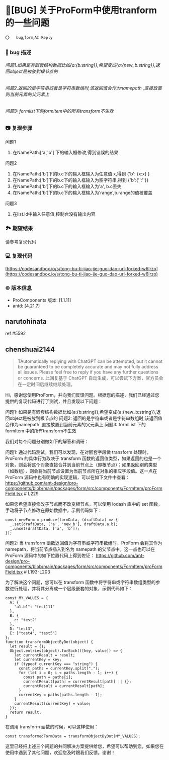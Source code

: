 # 🐛[BUG] 关于ProForm中使用tranform的一些问题

`⭕️   bug`,`form`,`AI Reply`

### 🐛 bug 描述

###### 问题1.如果是有嵌套结构数据比如{a:{b:string}},希望变成{a:{new_b:string}},返回object是被放到根节点的

###### 问题2.返回的是字符串或者是字符串数组时,该返回值会作为namepath ,直接放置到当前元素的父元素上

###### 问题3: formlist下的formitem中的所有transform不生效

### 📷 复现步骤

问题1

1. 在NamePath:['a','b'] 下的输入框修改,得到错误的结果

问题2

1. 在NamePath:['b']下的b.c下的输入框输入为任意值 x,得到 {'b': {x:x} }
2. 在NamePath:['b']下的b.c下的输入框输入为空字符串,得到 {'b':{'':''}}
3. 在NamePath:['b']下的b.c下的输入框输入为'a', b.c丢失
4. 在NamePath:['b']下的b.c下的输入框输入为'range',b.range的值被覆盖

问题3

1. 在list.id中输入任意值,控制台没有输出内容

### 🏞 期望结果

请参考复现代码

### 💻 复现代码

[https://codesandbox.io/s/tong-bu-ti-jiao-jie-guo-dao-url-forked-w6lrzo](https://codesandbox.io/s/tong-bu-ti-jiao-jie-guo-dao-url-forked-w6lrzo)

### © 版本信息

- ProComponents 版本: [1.1.11]
- antd: [4.21.7]

## narutohinata

ref #5592

## chenshuai2144

> TAutomatically replying with ChatGPT can be attempted, but it cannot be guaranteed to be completely accurate and may not fully address all issues. Please feel free to reply if you have any further questions or concerns.
> 此回复基于 ChatGPT 自动生成，可以尝试下方案，官方员会在一定时间后继续继续处理。

Hi，感谢您使用ProForm，并向我们反馈问题。根据您的描述，我们已经通过您提供的复现代码进行了测试，并且发现以下问题：

问题1: 如果是有嵌套结构数据比如{a:{b:string}},希望变成{a:{new_b:string}},返回object是被放到根节点的
问题2: 返回的是字符串或者是字符串数组时,该返回值会作为namepath ,直接放置到当前元素的父元素上
问题3: formList 下的 formItem 中的所有transform不生效

我们对每个问题分别做如下的解答和调研：

问题1:
通过代码测试，我们可以发现，在对嵌套字段做 transform 处理时，ProForm 的具体行为取决于 transform 函数的返回值类型，如果返回的也是一个对象，则会将这个对象直接合并到当前节点上（即根节点）；如果返回别的类型（如数组），则会将当前节点设置为当前节点所在对象的相应字段值。这一点在 ProForm 源码中也有明确的实现逻辑，可以在如下文件中查看：
https://github.com/ant-design/pro-components/blob/main/packages/form/src/components/FormItem/proFormField.tsx # L229

如果您希望直接修改子节点而不改变根节点，可以使用 lodash 库中的 set 函数，手动将子节点修改在原始数据中，示例代码如下：

```
const newForm = produce(formData, (draftData) => {
  _.set(draftData, ['a', 'new_b'], draftData.a.b);
  _.unset(draftData, ['a', 'b']);
});
```

问题2:
当 transform 函数返回值为字符串或字符串数组时，ProForm 会将其作为 namepath，将当前节点插入到名为 namepath 的父节点中。这一点也可以在 ProForm 源码中的如下位置代码上得到佐证：
https://github.com/ant-design/pro-components/blob/main/packages/form/src/components/FormItem/proFormField.tsx # L193-L203

为了解决这个问题，您可以在 transform 函数中将字符串或字符串数组类型的参数进行处理，并将其分离成一个层级嵌套的对象，示例代码如下：

```
const MY_VALUES = {
  A: {
    "a1.b1": "test111"
  },
  B: {
    c: "test2"
  },
  D: "test3",
  E: ["test4", "test5"]
};
function transformObjectByDot(object) {
  let result = {};
  Object.entries(object).forEach(([key, value]) => {
    let currentResult = result;
    let currentKey = key;
    if (typeof currentKey === "string") {
      const paths = currentKey.split(".");
      for (let i = 0; i < paths.length - 1; i++) {
        const path = paths[i];
        currentResult[path] = currentResult[path] || {};
        currentResult = currentResult[path];
      }
      currentKey = paths[paths.length - 1];
    }
    currentResult[currentKey] = value;
  });
  return result;
}
```

在调用 transform 函数的时候，可以这样使用：

```
const transformedFormData = transformObjectByDot(MY_VALUES);
```

这里已经把上述三个问题的共同解决方案提供给您，希望可以帮助到您，如果您在使用中遇到了其他问题，欢迎您及时跟我们反馈。谢谢！
